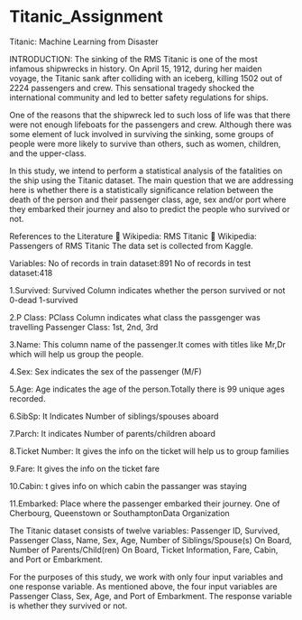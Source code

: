 # Titanic_Assignment
Titanic: Machine Learning from Disaster 

INTRODUCTION:
The sinking of the RMS Titanic is one of the most infamous shipwrecks in
history. On April 15, 1912, during her maiden voyage, the Titanic sank after
colliding with an iceberg, killing 1502 out of 2224 passengers and crew. This
sensational tragedy shocked the international community and led to better safety
regulations for ships.

One of the reasons that the shipwreck led to such loss of life was that there were
not enough lifeboats for the passengers and crew. Although there was some
element of luck involved in surviving the sinking, some groups of people were
more likely to survive than others, such as women, children, and the upper-class.

In this study, we intend to perform a statistical analysis of the fatalities on the ship
using the Titanic dataset. The main question that we are addressing here is
whether there is a statistically significance relation between the death of the
person and their passenger class, age, sex and/or port where they embarked their
journey and also to predict the people who survived or not.

References to the Literature
 Wikipedia: RMS Titanic
 Wikipedia: Passengers of RMS Titanic
The data set is collected from Kaggle.

Variables:
No of records in train dataset:891
No of records in test dataset:418

1.Survived: Survived Column indicates whether the person survived or not 0-dead 1-survived

2.P Class: PClass Column indicates what class the passgenger was travelling Passenger Class: 1st,
2nd, 3rd

3.Name: This column name of the passenger.It comes with titles like Mr,Dr which will help us
group the people.

4.Sex: Sex indicates the sex of the passenger (M/F)

5.Age: Age indicates the age of the person.Totally there is 99 unique ages recorded.

6.SibSp: It Indicates Number of siblings/spouses aboard

7.Parch: It indicates Number of parents/children aboard

8.Ticket Number: It gives the info on the ticket will help us to group families

9.Fare: It gives the info on the ticket fare

10.Cabin: t gives info on which cabin the passanger was staying

11.Embarked: Place where the passenger embarked their journey. One of Cherbourg,
Queenstown or SouthamptonData Organization

The Titanic dataset consists of twelve variables: Passenger ID, Survived, Passenger
Class, Name, Sex, Age, Number of Siblings/Spouse(s) On Board, Number of
Parents/Child(ren) On Board, Ticket Information, Fare, Cabin, and Port or
Embarkment.

For the purposes of this study, we work with only four input variables and one
response variable. As mentioned above, the four input variables are Passenger
Class, Sex, Age, and Port of Embarkment. The response variable is whether they
survived or not.

